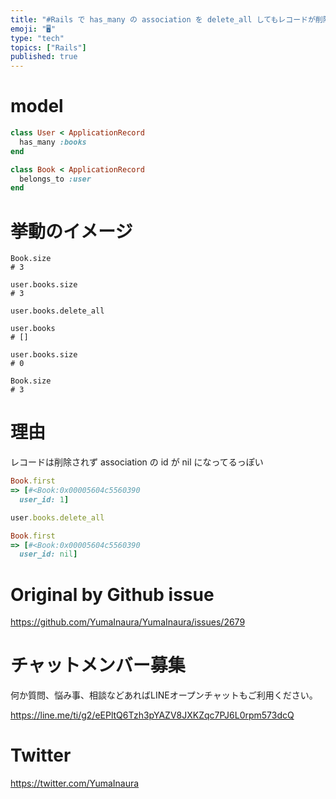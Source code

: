 ```yaml
---
title: "#Rails で has_many の association を delete_all してもレコードが削除されないのだが？"
emoji: "🖥"
type: "tech"
topics: ["Rails"]
published: true
---
```


# model

```rb
class User < ApplicationRecord
  has_many :books
end
```

```rb
class Book < ApplicationRecord
  belongs_to :user
end
```

# 挙動のイメージ

```
Book.size 
# 3
```

```
user.books.size
# 3
```

```
user.books.delete_all

user.books
# []

user.books.size
# 0
```

```
Book.size 
# 3
```


# 理由

レコードは削除されず association の id が nil になってるっぽい

```rb
Book.first
=> [#<Book:0x00005604c5560390
  user_id: 1]

user.books.delete_all

Book.first
=> [#<Book:0x00005604c5560390
  user_id: nil]
```


# Original by Github issue

https://github.com/YumaInaura/YumaInaura/issues/2679








<!-- Update From Qiita API -->

# チャットメンバー募集


何か質問、悩み事、相談などあればLINEオープンチャットもご利用ください。

https://line.me/ti/g2/eEPltQ6Tzh3pYAZV8JXKZqc7PJ6L0rpm573dcQ





# Twitter


https://twitter.com/YumaInaura


<!-- Update From Qiita API -->


